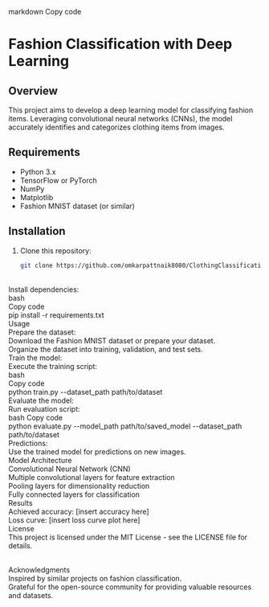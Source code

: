 
markdown
Copy code
# Fashion Classification with Deep Learning

## Overview
This project aims to develop a deep learning model for classifying fashion items. Leveraging convolutional neural networks (CNNs), the model accurately identifies and categorizes clothing items from images.

## Requirements
- Python 3.x
- TensorFlow or PyTorch
- NumPy
- Matplotlib
- Fashion MNIST dataset (or similar)

## Installation
1. Clone this repository:
   ```bash
   git clone https://github.com/omkarpattnaik8080/ClothingClassification.git
   
<br>Install dependencies:<br>
bash
<br>Copy code
<br>pip install -r requirements.txt
<br>Usage<br>
Prepare the dataset:<br>
Download the Fashion MNIST dataset or prepare your dataset.<br>
Organize the dataset into training, validation, and test sets.<br>
Train the model:<br>
Execute the training script:<br>
bash<br>
Copy code<br>
python train.py --dataset_path path/to/dataset
<br>Evaluate the model:<br>
Run evaluation script:<br>
bash
Copy code
<br>python evaluate.py --model_path path/to/saved_model --dataset_path path/to/dataset
<br>Predictions:
<br>Use the trained model for predictions on new images.
<br>Model Architecture
<br>Convolutional Neural Network (CNN)
<br>Multiple convolutional layers for feature extraction
<br>Pooling layers for dimensionality reduction
<br>Fully connected layers for classification
<br>Results
<br>Achieved accuracy: [insert accuracy here]
<br>Loss curve: [insert loss curve plot here]
<br>License
<br>This project is licensed under the MIT License - see the LICENSE file for details.

<br>Acknowledgments
<br>Inspired by similar projects on fashion classification.
<br>Grateful for the open-source community for providing valuable resources and datasets.
